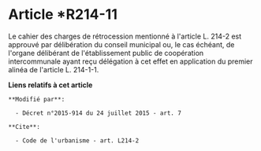 # Article *R214-11

Le cahier des charges de rétrocession mentionné à l'article L. 214-2 est approuvé par délibération du conseil municipal ou,
le cas échéant, de l'organe délibérant de l'établissement public de coopération intercommunale ayant reçu délégation à cet
effet en application du premier alinéa de l'article L. 214-1-1.

**Liens relatifs à cet article**

	**Modifié par**:

	  - Décret n°2015-914 du 24 juillet 2015 - art. 7

	**Cite**:

	  - Code de l'urbanisme - art. L214-2
